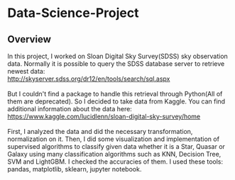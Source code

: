 # Data-Science-Project

## Overview
In this project, I worked on Sloan Digital Sky Survey(SDSS) sky observation data. Normally it is possible to query the SDSS database server to retrieve newest data: </br>
http://skyserver.sdss.org/dr12/en/tools/search/sql.aspx </br></br>
But I couldn't find a package to handle this retrieval through Python(All of them are deprecated). So I decided to take data from Kaggle. You can find additional information about the data here:</br>
https://www.kaggle.com/lucidlenn/sloan-digital-sky-survey/home </br></br>
First, I analyzed the data and did the necessary transformation, normalization on it. Then, I did some visualization and implementation of supervised algorithms to classify given data whether it is a Star, Quasar or Galaxy using many classification algorithms such as KNN, Decision Tree, SVM and LightGBM. I checked the accuracies of them. I used these tools: pandas, matplotlib, sklearn, jupyter notebook. 
